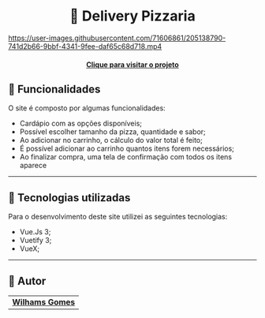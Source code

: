 <h1 align="center">
  🍕 Delivery Pizzaria
</h1>

https://user-images.githubusercontent.com/71606861/205138790-741d2b66-9bbf-4341-9fee-daf65c68d718.mp4

<h4 align="center"><a href="https://pizzaria-delivery-estudo.netlify.app/">Clique para visitar o projeto</a></h4>

## 🚀 Funcionalidades

O site é composto por algumas funcionalidades:

- Cardápio com as opções disponíveis;
- Possível escolher tamanho da pizza, quantidade e sabor;
- Ao adicionar no carrinho, o cálculo do valor total é feito;
- É possível adicionar ao carrinho quantos itens forem necessários;
- Ao finalizar compra, uma tela de confirmação com todos os itens aparece

---

## 💼 Tecnologias utilizadas

Para o desenvolvimento deste site utilizei as seguintes tecnologias:

- Vue.Js 3;
- Vuetify 3;
- VueX;

---

<h2>🦄 Autor</h2>

<table>
  <tr>
    <td align="center">
      <a href="https://github.com/WilhamsGomes">
          <b>Wilhams Gomes</b>
        </sub>
      </a>
    </td>
  </tr>
</table>
